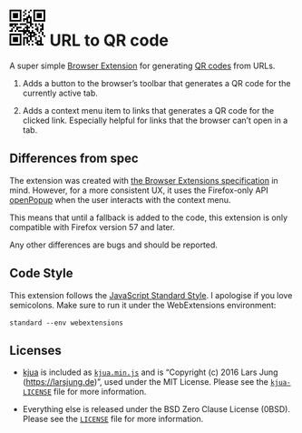 # ![](logo/qr-64.png) URL to QR code

A super simple [Browser Extension][] for generating [QR codes][] from URLs.

1. Adds a button to the browser’s toolbar that generates a QR code for the
   currently active tab.

2. Adds a context menu item to links that generates a QR code for the clicked
   link. Especially helpful for links that the browser can’t open in a tab.

## Differences from spec

The extension was created with [the Browser Extensions specification][spec] in
mind. However, for a more consistent UX, it uses the Firefox-only API
[openPopup][] when the user interacts with the context menu.

This means that until a fallback is added to the code, this extension is only
compatible with Firefox version 57 and later.

Any other differences are bugs and should be reported.

## Code Style

This extension follows the [JavaScript Standard Style][]. I apologise if you
love semicolons. Make sure to run it under the WebExtensions environment:

```
standard --env webextensions
```

## Licenses

* [kjua][] is included as [`kjua.min.js`](src/kjua.min.js) and is “Copyright
  (c) 2016 Lars Jung (https://larsjung.de)”, used under the MIT License.
  Please see the [`kjua-LICENSE`](kjua-LICENSE) file for more information.

* Everything else is released under the BSD Zero Clause License (0BSD).
  Please see the [`LICENSE`](LICENSE) file for more information.

[Browser Extension]: https://browserext.github.io/
[QR codes]: https://en.wikipedia.org/wiki/QR_code
[spec]: https://browserext.github.io/browserext/
[openPopup]: https://developer.mozilla.org/en-US/Add-ons/WebExtensions/API/browserAction/openPopup
[JavaScript Standard Style]: https://standardjs.com/
[kjua]: https://larsjung.de/kjua/
